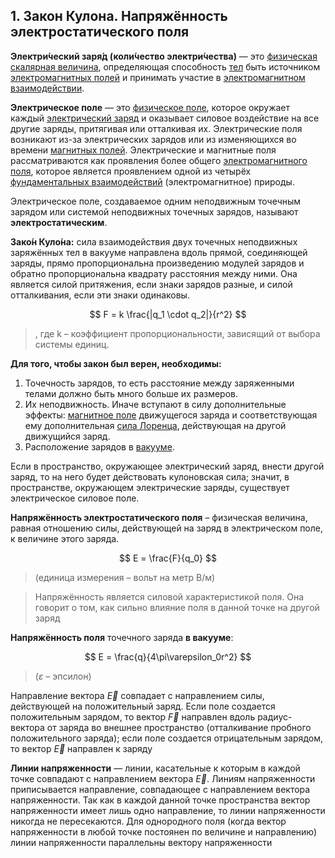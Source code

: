 ## 1. Закон Кулона. Напряжённость электростатического поля

**Электри́ческий заря́д (коли́чество электри́чества)** — это [физическая](https://ru.wikipedia.org/wiki/%D0%A4%D0%B8%D0%B7%D0%B8%D0%BA%D0%B0) [скалярная величина](https://ru.wikipedia.org/wiki/%D0%A1%D0%BA%D0%B0%D0%BB%D1%8F%D1%80%D0%BD%D0%B0%D1%8F_%D0%B2%D0%B5%D0%BB%D0%B8%D1%87%D0%B8%D0%BD%D0%B0), определяющая способность [тел](https://ru.wikipedia.org/wiki/%D0%A4%D0%B8%D0%B7%D0%B8%D1%87%D0%B5%D1%81%D0%BA%D0%BE%D0%B5_%D1%82%D0%B5%D0%BB%D0%BE) быть источником [электромагнитных полей](https://ru.wikipedia.org/wiki/%D0%AD%D0%BB%D0%B5%D0%BA%D1%82%D1%80%D0%BE%D0%BC%D0%B0%D0%B3%D0%BD%D0%B8%D1%82%D0%BD%D0%BE%D0%B5_%D0%BF%D0%BE%D0%BB%D0%B5) и принимать участие в [электромагнитном взаимодействии](https://ru.wikipedia.org/wiki/%D0%AD%D0%BB%D0%B5%D0%BA%D1%82%D1%80%D0%BE%D0%BC%D0%B0%D0%B3%D0%BD%D0%B8%D1%82%D0%BD%D0%BE%D0%B5_%D0%B2%D0%B7%D0%B0%D0%B8%D0%BC%D0%BE%D0%B4%D0%B5%D0%B9%D1%81%D1%82%D0%B2%D0%B8%D0%B5).

**Электрическое поле** — это [физическое поле](https://ru.wikipedia.org/wiki/%D0%9F%D0%BE%D0%BB%D0%B5_(%D1%84%D0%B8%D0%B7%D0%B8%D0%BA%D0%B0)), которое окружает каждый [электрический заряд](https://ru.wikipedia.org/wiki/%D0%AD%D0%BB%D0%B5%D0%BA%D1%82%D1%80%D0%B8%D1%87%D0%B5%D1%81%D0%BA%D0%B8%D0%B9_%D0%B7%D0%B0%D1%80%D1%8F%D0%B4) и оказывает силовое воздействие на все другие заряды, притягивая или отталкивая их. Электрические поля возникают из-за электрических зарядов или из изменяющихся во времени [магнитных полей](https://ru.wikipedia.org/wiki/%D0%9C%D0%B0%D0%B3%D0%BD%D0%B8%D1%82%D0%BD%D0%BE%D0%B5_%D0%BF%D0%BE%D0%BB%D0%B5). Электрические и магнитные поля рассматриваются как проявления более общего [электромагнитного поля](https://ru.wikipedia.org/wiki/%D0%AD%D0%BB%D0%B5%D0%BA%D1%82%D1%80%D0%BE%D0%BC%D0%B0%D0%B3%D0%BD%D0%B8%D1%82%D0%BD%D0%BE%D0%B5_%D0%B2%D0%B7%D0%B0%D0%B8%D0%BC%D0%BE%D0%B4%D0%B5%D0%B9%D1%81%D1%82%D0%B2%D0%B8%D0%B5), которое является проявлением одной из четырёх [фундаментальных взаимодействий](https://ru.wikipedia.org/wiki/%D0%A4%D1%83%D0%BD%D0%B4%D0%B0%D0%BC%D0%B5%D0%BD%D1%82%D0%B0%D0%BB%D1%8C%D0%BD%D1%8B%D0%B5_%D0%B2%D0%B7%D0%B0%D0%B8%D0%BC%D0%BE%D0%B4%D0%B5%D0%B9%D1%81%D1%82%D0%B2%D0%B8%D1%8F) (электромагнитное) природы.

Электрическое поле, создаваемое одним неподвижным точечным зарядом или системой неподвижных точечных зарядов, называют **электростатическим**.

**Зако́н Куло́на:** сила взаимодействия двух точечных неподвижных заряжённых тел в вакууме направлена вдоль прямой, соединяющей заряды, прямо пропорциональна произведению модулей зарядов и обратно пропорциональна квадрату расстояния между ними. Она является силой притяжения, если знаки зарядов разные, и силой отталкивания, если эти знаки одинаковы.

$$ F = k \frac{|q_1 \cdot q_2|}{r^2} $$
> , где k – коэффициент пропорциональности, зависящий от выбора системы единиц.

**Для того, чтобы закон был верен, необходимы:**

1. Точечность зарядов, то есть расстояние между заряженными телами должно быть много больше их размеров.
2. Их неподвижность. Иначе вступают в силу дополнительные эффекты: [магнитное поле](https://ru.wikipedia.org/wiki/%D0%9C%D0%B0%D0%B3%D0%BD%D0%B8%D1%82%D0%BD%D0%BE%D0%B5_%D0%BF%D0%BE%D0%BB%D0%B5) движущегося заряда и соответствующая ему дополнительная [сила Лоренца](https://ru.wikipedia.org/wiki/%D0%A1%D0%B8%D0%BB%D0%B0_%D0%9B%D0%BE%D1%80%D0%B5%D0%BD%D1%86%D0%B0), действующая на другой движущийся заряд.
3. Расположение зарядов в [вакууме](https://ru.wikipedia.org/wiki/%D0%92%D0%B0%D0%BA%D1%83%D1%83%D0%BC).

Если в пространство, окружающее электрический заряд, внести другой заряд, то на него будет действовать кулоновская сила; значит, в пространстве, окружающем электрические заряды, существует электрическое силовое поле.

**Напряжённость электростатического поля** – физическая величина, равная отношению силы, действующей на заряд в электрическом поле, к величине этого заряда.

$$ E = \frac{F}{q_0} $$

> (единица измерения – вольт на метр В/м)

> Напряжённость является силовой характеристикой поля. Она говорит о том, как сильно влияние поля в данной точке на другой заряд

**Напряжённость поля** точечного заряда **в вакууме**:

$$ E = \frac{q}{4\pi\varepsilon_0r^2} $$

> ($\varepsilon$ – эпсилон)

Направление вектора $\vec{E}$ совпадает с направлением силы, действующей на положительный заряд. Если поле создается положительным зарядом, то вектор $\vec{F}$ направлен вдоль радиус-вектора от заряда во внешнее пространство (отталкивание пробного положительного заряда); если поле создается отрицательным зарядом, то вектор $\vec{E}$ направлен к заряду

**Линии напряженности** — линии, касательные к которым в каждой точке совпадают с направлением вектора $\vec{E}$. Линиям напряженности приписывается направление, совпадающее с направлением вектора напряженности.
Так как в каждой данной точке пространства вектор напряженности имеет лишь одно направление, то линии напряженности никогда не пересекаются.
Для однородного поля (когда вектор напряженности в любой точке постоянен по величине и направлению) линии напряженности параллельны вектору напряженности
